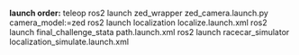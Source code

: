 **launch order:**
teleop
ros2 launch zed_wrapper zed_camera.launch.py camera_model:=zed
ros2 launch localization localize.launch.xml
ros2 launch final_challenge_stata path.launch.xml
ros2 launch racecar_simulator localization_simulate.launch.xml